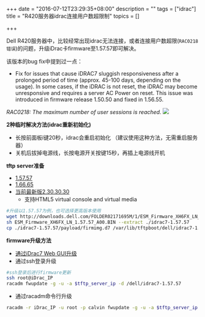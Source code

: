 +++
date = "2016-07-12T23:29:35+08:00"
description = ""
tags = ["idrac"]
title = "R420服务器idrac连接用户数超限制"
topics = []

+++

Dell R420服务器中，比较经常出现idrac无法连接，或者连接用户数超限(`RAC0218错误`)的问题，升级iDrac卡firmware至1.57.57即可解决。

该版本的bug fix中提到过一点：

- Fix for issues that cause iDRAC7 sluggish responsiveness after a prolonged period of time (approx. 45-100 days, depending on the usage). In some cases, if the iDRAC is not reset, the iDRAC may become unresponsive and requires a server AC Power on reset. This issue was introduced in firmware release 1.50.50 and fixed in 1.56.55.

*RAC0218: The maximum number of user sessions is reached.*
![](/img/Dell_iDRAC_7_Enterprise_RAC0218_-_The_maximum_number_of_user_sessions_is_reached.jpg)

**2种临时解决方法(idrac重新初始化)**

* 长按前面板i键20秒，idrac会重启初始化  （建议使用这种方法，无需重启服务器）
* 关机后拔掉电源线，长按电源开关按键15秒，再插上电源线开机

**tftp server准备**

* [1.57.57](http://www.dell.com/support/home/us/en/04/Drivers/DriversDetails?driverId=XH6FX)
* [1.66.65](http://www.dell.com/support/home/us/en/04/Drivers/DriversDetails?driverId=3F4WV)
* [当前最新版2.30.30.30](http://www.dell.com/support/home/us/en/19/Drivers/DriversDetails?driverId=JHF76)
    * 支持HTML5 virtual console and virtual media

```sh
#升级以1.57.57为例，也可选择更高版本使用
wget http://downloads.dell.com/FOLDER02171695M/1/ESM_Firmware_XH6FX_LN_1.57.57_A00.BIN
sh ESM_Firmware_XH6FX_LN_1.57.57_A00.BIN --extract ./idrac7-1.57.57
cp ./idrac7-1.57.57/payload/firmimg.d7 /var/lib/tftpboot/dell/idrac7-1.57.57
```

**firmware升级方法**

* [通过iDrac7 Web GUI升级](http://en.community.dell.com/techcenter/b/techcenter/archive/2013/04/17/idrac7-now-supports-updating-server-components-using-racadm-and-web-gui)
* 通过ssh登录升级

```sh
#ssh登录后进行firmware更新
ssh root@iDrac_IP
racadm fwupdate -g -u -a $tftp_server_ip -d /dell/idrac7-1.57.57
```

* 通过racadm命令行升级

```sh
racadm -r iDrac_IP -u root -p calvin fwupdate -g -u -a $tftp_server_ip -d /dell/idrac7-1.57.57
```
